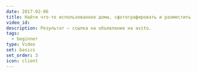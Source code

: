 ```yaml
---
date: 2017-02-06
title: Найти что-то использованное дома, сфотографировать и разместить на Avito.
video_id: 
description: Результат – ссылка на объявление на avito.
tags:
  - beginner
type: Video
set: basics
set_order: 3
icon: client
---
```

